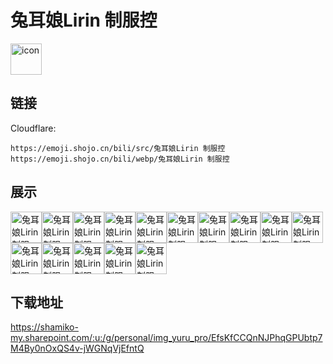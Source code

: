 # 兔耳娘Lirin 制服控
<img src="https://emoji.shojo.cn/bili/src/兔耳娘Lirin 制服控/icon.png" width="50" height="50" alt="icon">

## 链接
Cloudflare:
```
https://emoji.shojo.cn/bili/src/兔耳娘Lirin 制服控
https://emoji.shojo.cn/bili/webp/兔耳娘Lirin 制服控
```
## 展示
<img src="https://emoji.shojo.cn/bili/src/兔耳娘Lirin 制服控/兔耳娘Lirin 制服控-不如喝茶先.png" width="50" height="50" alt="兔耳娘Lirin 制服控-不如喝茶先"><img src="https://emoji.shojo.cn/bili/src/兔耳娘Lirin 制服控/兔耳娘Lirin 制服控-你好.png" width="50" height="50" alt="兔耳娘Lirin 制服控-你好"><img src="https://emoji.shojo.cn/bili/src/兔耳娘Lirin 制服控/兔耳娘Lirin 制服控-内个.png" width="50" height="50" alt="兔耳娘Lirin 制服控-内个"><img src="https://emoji.shojo.cn/bili/src/兔耳娘Lirin 制服控/兔耳娘Lirin 制服控-先润了.png" width="50" height="50" alt="兔耳娘Lirin 制服控-先润了"><img src="https://emoji.shojo.cn/bili/src/兔耳娘Lirin 制服控/兔耳娘Lirin 制服控-失恋了.png" width="50" height="50" alt="兔耳娘Lirin 制服控-失恋了"><img src="https://emoji.shojo.cn/bili/src/兔耳娘Lirin 制服控/兔耳娘Lirin 制服控-哭不出声.png" width="50" height="50" alt="兔耳娘Lirin 制服控-哭不出声"><img src="https://emoji.shojo.cn/bili/src/兔耳娘Lirin 制服控/兔耳娘Lirin 制服控-就这.png" width="50" height="50" alt="兔耳娘Lirin 制服控-就这"><img src="https://emoji.shojo.cn/bili/src/兔耳娘Lirin 制服控/兔耳娘Lirin 制服控-偷吃.png" width="50" height="50" alt="兔耳娘Lirin 制服控-偷吃"><img src="https://emoji.shojo.cn/bili/src/兔耳娘Lirin 制服控/兔耳娘Lirin 制服控-啊.png" width="50" height="50" alt="兔耳娘Lirin 制服控-啊"><img src="https://emoji.shojo.cn/bili/src/兔耳娘Lirin 制服控/兔耳娘Lirin 制服控-拽.png" width="50" height="50" alt="兔耳娘Lirin 制服控-拽"><img src="https://emoji.shojo.cn/bili/src/兔耳娘Lirin 制服控/兔耳娘Lirin 制服控-求求了.png" width="50" height="50" alt="兔耳娘Lirin 制服控-求求了"><img src="https://emoji.shojo.cn/bili/src/兔耳娘Lirin 制服控/兔耳娘Lirin 制服控-被夹了.png" width="50" height="50" alt="兔耳娘Lirin 制服控-被夹了"><img src="https://emoji.shojo.cn/bili/src/兔耳娘Lirin 制服控/兔耳娘Lirin 制服控-有了.png" width="50" height="50" alt="兔耳娘Lirin 制服控-有了"><img src="https://emoji.shojo.cn/bili/src/兔耳娘Lirin 制服控/兔耳娘Lirin 制服控-未响应.png" width="50" height="50" alt="兔耳娘Lirin 制服控-未响应"><img src="https://emoji.shojo.cn/bili/src/兔耳娘Lirin 制服控/兔耳娘Lirin 制服控-舒服.png" width="50" height="50" alt="兔耳娘Lirin 制服控-舒服">

## 下载地址

https://shamiko-my.sharepoint.com/:u:/g/personal/img_yuru_pro/EfsKfCCQnNJPhqGPUbtp7M4By0nOxQS4v-jWGNqVjEfntQ